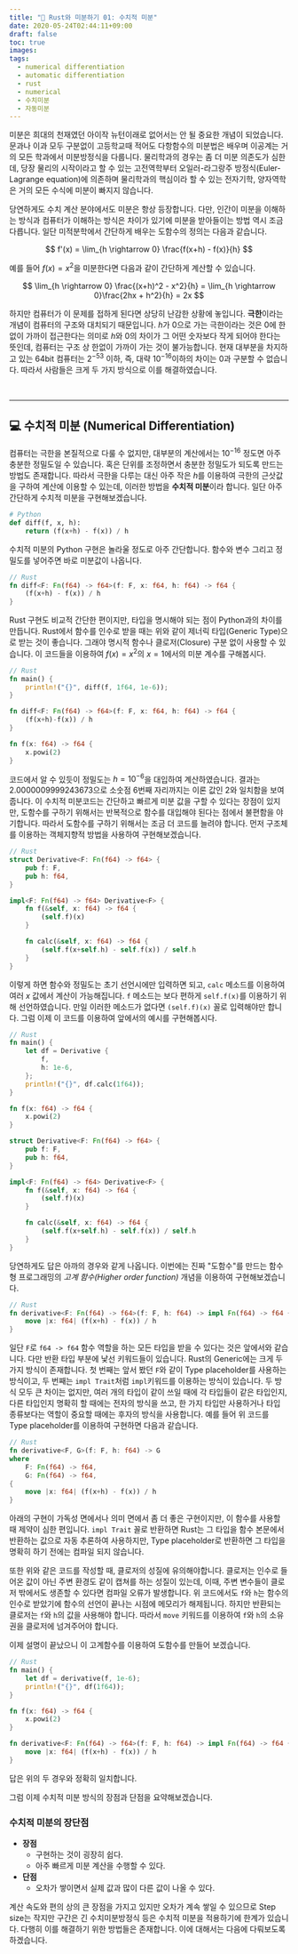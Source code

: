 ```yaml
---
title: "🧙 Rust와 미분하기 01: 수치적 미분"
date: 2020-05-24T02:44:11+09:00
draft: false
toc: true
images:
tags:
  - numerical differentiation
  - automatic differentiation
  - rust
  - numerical
  - 수치미분
  - 자동미분
---
```


미분은 희대의 천재였던 아이작 뉴턴이래로 없어서는 안 될 중요한 개념이 되었습니다.
문과나 이과 모두 구분없이 고등학교때 적어도 다항함수의 미분법은 배우며 이공계는 거의 모든 학과에서 미분방정식을 다룹니다. 물리학과의 경우는 좀 더 미분 의존도가 심한데, 당장 물리의 시작이라고 할 수 있는 고전역학부터 오일러-라그랑주 방정식(Euler-Lagrange equation)에 의존하며 물리학과의 핵심이라 할 수 있는 전자기학, 양자역학은 거의 모든 수식에 미분이 빠지지 않습니다. 

당연하게도 수치 계산 분야에서도 미분은 항상 등장합니다. 다만, 인간이 미분을 이해하는 방식과 컴퓨터가 이해하는 방식은 차이가 있기에 미분을 받아들이는 방법 역시 조금 다릅니다. 일단 미적분학에서 간단하게 배우는 도함수의 정의는 다음과 같습니다.

$$
f'(x) = \lim_{h \rightarrow 0} \frac{f(x+h) - f(x)}{h}
$$

예를 들어 $f(x) = x^2$을 미분한다면 다음과 같이 간단하게 계산할 수 있습니다.

$$
\lim_{h \rightarrow 0} \frac{(x+h)^2 - x^2}{h} = \lim_{h \rightarrow 0}\frac{2hx + h^2}{h} = 2x
$$

하지만 컴퓨터가 이 문제를 접하게 된다면 상당히 난감한 상황에 놓입니다. **극한**이라는 개념이 컴퓨터의 구조와 대치되기 때문입니다.
$h$가 $0$으로 가는 극한이라는 것은 0에 한없이 가까이 접근한다는 의미로 $h$와 $0$의 차이가 그 어떤 숫자보다 작게 되어야 한다는 뜻인데, 컴퓨터는 구조 상 한없이 가까이 가는 것이 불가능합니다. 
현재 대부분을 차지하고 있는 64bit 컴퓨터는 $2^{-53}$ 이하, 즉, 대략 $10^{-16}$이하의 차이는 $0$과 구분할 수 없습니다.
따라서 사람들은 크게 두 가지 방식으로 이를 해결하였습니다.

&nbsp;

-----

## 💻 수치적 미분 (Numerical Differentiation)

컴퓨터는 극한을 본질적으로 다룰 수 없지만, 대부분의 계산에서는 $10^{-16}$ 정도면 아주 충분한 정밀도일 수 있습니다. 혹은 단위를 조정하면서 충분한 정밀도가 되도록 만드는 방법도 존재합니다.
따라서 극한을 다루는 대신 아주 작은 $h$를 이용하여 극한의 근삿값을 구하여 계산에 이용할 수 있는데, 이러한 방법을 **수치적 미분**이라 합니다. 일단 아주 간단하게 수치적 미분을 구현해보겠습니다.

```python
# Python
def diff(f, x, h):
    return (f(x+h) - f(x)) / h
```

수치적 미분의 Python 구현은 놀라울 정도로 아주 간단합니다. 함수와 변수 그리고 정밀도를 넣어주면 바로 미분값이 나옵니다.

```rust
// Rust
fn diff<F: Fn(f64) -> f64>(f: F, x: f64, h: f64) -> f64 {
    (f(x+h) - f(x)) / h
}
```

Rust 구현도 비교적 간단한 편이지만, 타입을 명시해야 되는 점이 Python과의 차이를 만듭니다. Rust에서 함수를 인수로 받을 때는 위와 같이 제너릭 타입(Generic Type)으로 받는 것이 좋습니다. 그래야 명시적 함수나 클로저(Closure) 구분 없이 사용할 수 있습니다.
이 코드들을 이용하여 $f(x) = x^2$의 $x=1$에서의 미분 계수를 구해봅시다.

```rust
// Rust
fn main() {
    println!("{}", diff(f, 1f64, 1e-6));
}

fn diff<F: Fn(f64) -> f64>(f: F, x: f64, h: f64) -> f64 {
    (f(x+h)-f(x)) / h
}

fn f(x: f64) -> f64 {
    x.powi(2)
}
```

코드에서 알 수 있듯이 정밀도는 $h=10^{-6}$을 대입하여 계산하였습니다. 결과는 $2.0000009999243673$으로 소숫점 6번째 자리까지는 이론 값인 $2$와 일치함을 보여줍니다. 이 수치적 미분코드는 간단하고 빠르게 미분 값을 구할 수 있다는 장점이 있지만, 도함수를 구하기 위해서는 반복적으로 함수를 대입해야 된다는 점에서 불편함을 야기합니다. 따라서 도함수를 구하기 위해서는 조금 더 코드를 늘려야 합니다. 먼저 구조체를 이용하는 객체지향적 방법을 사용하여 구현해보겠습니다.

```rust
// Rust
struct Derivative<F: Fn(f64) -> f64> {
    pub f: F,
    pub h: f64,
}

impl<F: Fn(f64) -> f64> Derivative<F> {
    fn f(&self, x: f64) -> f64 {
        (self.f)(x)
    }

    fn calc(&self, x: f64) -> f64 {
        (self.f(x+self.h) - self.f(x)) / self.h
    }
}
```

이렇게 하면 함수와 정밀도는 초기 선언시에만 입력하면 되고, `calc` 메소드를 이용하여 여러 $x$ 값에서 계산이 가능해집니다. `f` 메소드는 보다 편하게 `self.f(x)`를 이용하기 위해 선언하였습니다. 만일 이러한 메소드가 없다면 `(self.f)(x)` 꼴로 입력해야만 합니다. 그럼 이제 이 코드를 이용하여 앞에서의 예시를 구현해봅시다.

```rust
// Rust
fn main() {
    let df = Derivative {
        f,
        h: 1e-6,
    };
    println!("{}", df.calc(1f64));
}

fn f(x: f64) -> f64 {
    x.powi(2)
}

struct Derivative<F: Fn(f64) -> f64> {
    pub f: F,
    pub h: f64,
}

impl<F: Fn(f64) -> f64> Derivative<F> {
    fn f(&self, x: f64) -> f64 {
        (self.f)(x)
    }

    fn calc(&self, x: f64) -> f64 {
        (self.f(x+self.h) - self.f(x)) / self.h
    }
}
```

당연하게도 답은 아까의 경우와 같게 나옵니다. 이번에는 진짜 "도함수"를 만드는 함수형 프로그래밍의 *고계 함수(Higher order function)* 개념을 이용하여 구현해보겠습니다.

```rust
// Rust
fn derivative<F: Fn(f64) -> f64>(f: F, h: f64) -> impl Fn(f64) -> f64 {
    move |x: f64| (f(x+h) - f(x)) / h
}
```

일단 `F`로 `f64 -> f64` 함수 역할을 하는 모든 타입을 받을 수 있다는 것은 앞에서와 같습니다. 다만 반환 타입 부분에 낯선 키워드들이 있습니다.
Rust의 Generic에는 크게 두 가지 방식이 존재합니다. 첫 번째는 앞서 봤던 `F`와 같이 Type placeholder를 사용하는 방식이고, 두 번째는 `impl Trait`처럼 `impl`키워드를 이용하는 방식이 있습니다. 두 방식 모두 큰 차이는 없지만, 여러 개의 타입이 같이 쓰일 때에 각 타입들이 같은 타입인지, 다른 타입인지 명확히 할 때에는 전자의 방식을 쓰고, 한 가지 타입만 사용하거나 타입 종류보다는 역할이 중요할 때에는 후자의 방식을 사용합니다. 예를 들어 위 코드를 Type placeholder를 이용하여 구현하면 다음과 같습니다.

```rust
// Rust
fn derivative<F, G>(f: F, h: f64) -> G 
where
    F: Fn(f64) -> f64,
    G: Fn(f64) -> f64,
{
    move |x: f64| (f(x+h) - f(x)) / h
}
```

아래의 구현이 가독성 면에서나 의미 면에서 좀 더 좋은 구현이지만, 이 함수를 사용할 때 제약이 심한 편입니다. `impl Trait` 꼴로 반환하면 Rust는 그 타입을 함수 본문에서 반환하는 값으로 자동 추론하여 사용하지만, Type placeholder로 반환하면 그 타입을 명확히 하기 전에는 컴파일 되지 않습니다. 

또한 위와 같은 코드를 작성할 때, 클로저의 성질에 유의해야합니다. 클로저는 인수로 들어온 값이 아닌 주변 환경도 같이 캡쳐를 하는 성질이 있는데, 이때, 주변 변수들이 클로저 밖에서도 생존할 수 있다면 컴파일 오류가 발생합니다. 
위 코드에서도 `f`와 `h`는 함수의 인수로 받았기에 함수의 선언이 끝나는 시점에 메모리가 해제됩니다. 하지만 반환되는 클로저는 `f`와 `h`의 값을 사용해야 합니다. 따라서 `move` 키워드를 이용하여 `f`와 `h`의 소유권을 클로저에 넘겨주어야 합니다.

이제 설명이 끝났으니 이 고계함수를 이용하여 도함수를 만들어 보겠습니다.

```rust
// Rust
fn main() {
    let df = derivative(f, 1e-6);
    println!("{}", df(1f64));
}

fn f(x: f64) -> f64 {
    x.powi(2)
}

fn derivative<F: Fn(f64) -> f64>(f: F, h: f64) -> impl Fn(f64) -> f64 {
    move |x: f64| (f(x+h) - f(x)) / h
}
```

답은 위의 두 경우와 정확히 일치합니다.

그럼 이제 수치적 미분 방식의 장점과 단점을 요약해보겠습니다.


### 수치적 미분의 장단점

* **장점**
    * 구현하는 것이 굉장히 쉽다.
    * 아주 빠르게 미분 계산을 수행할 수 있다.
* **단점**
    * 오차가 쌓이면서 실제 값과 많이 다른 값이 나올 수 있다.

계산 속도와 편의 상의 큰 장점을 가지고 있지만 오차가 계속 쌓일 수 있으므로 Step size는 작지만 구간은 긴 수치미분방정식 등은 수치적 미분을 적용하기에 한계가 있습니다.
다행히 이를 해결하기 위한 방법들은 존재합니다. 이에 대해서는 다음에 다뤄보도록 하겠습니다.
